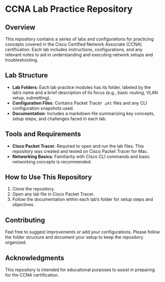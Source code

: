 # CCNA Lab Practice Repository

## Overview
This repository contains a series of labs and configurations for practicing concepts covered in the Cisco Certified Network Associate (CCNA) certification. Each lab includes instructions, configurations, and any relevant notes to aid in understanding and executing network setups and troubleshooting.

## Lab Structure
- **Lab Folders**: Each lab practice modules has its folder, labeled by the lab’s name and a brief description of its focus (e.g., basic routing, VLAN setup, subnetting).
- **Configuration Files**: Contains Packet Tracer `.pkt` files and any CLI configuration snapshots used.
- **Documentation**: Includes a markdown file summarizing key concepts, setup steps, and challenges faced in each lab.

## Tools and Requirements
- **Cisco Packet Tracer**: Required to open and run the lab files. This repository was created and tested on Cisco Packet Tracer for Mac.
- **Networking Basics**: Familiarity with Cisco CLI commands and basic networking concepts is recommended.

## How to Use This Repository
1. Clone the repository.
2. Open any lab file in Cisco Packet Tracer.
3. Follow the documentation within each lab’s folder for setup steps and objectives.

## Contributing
Feel free to suggest improvements or add your configurations. Please follow the folder structure and document your setup to keep the repository organized.

## Acknowledgments
This repository is intended for educational purposes to assist in preparing for the CCNA certification.

